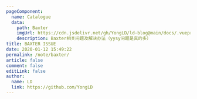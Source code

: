 ```yaml
---
pageComponent:
  name: Catalogue
  data:
    path: Baxter
    imgUrl: https://cdn.jsdelivr.net/gh/YongLD/ld-blog@main/docs/.vuepress/public/img/baxter.png
    description: Baxter相关问题及解决办法（yysy问题是真的多）
title: BAXTER ISSUE
date: 2020-01-12 15:49:22
permalink: /note/baxter/
article: false
comment: false
editLink: false
author:
  name: LD
  link: https://github.com/YongLD
---
```

